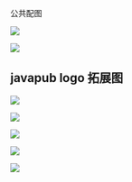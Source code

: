 公共配图


![](https://ghproxy.com/https://raw.githubusercontent.com/Rodert/javapub_oss/main/common/javapub-qr-code.png?raw=true)

![](https://ghproxy.com/https://raw.githubusercontent.com/Rodert/javapub_oss/main/common/javapub-debackground.png?raw=true)


## javapub logo 拓展图

![](https://ghproxy.com/https://raw.githubusercontent.com/Rodert/javapub_oss/main/common/javapub_logo_derive_1.jpeg?raw=true)

![](https://ghproxy.com/https://raw.githubusercontent.com/Rodert/javapub_oss/main/common/javapub_logo_derive_2.jpeg?raw=true)

![](https://ghproxy.com/https://raw.githubusercontent.com/Rodert/javapub_oss/main/common/javapub_logo_derive_3.jpeg?raw=true)

![](https://ghproxy.com/https://raw.githubusercontent.com/Rodert/javapub_oss/main/common/javapub_logo_derive_4.jpeg?raw=true)

![](https://ghproxy.com/https://raw.githubusercontent.com/Rodert/javapub_oss/main/common/javapub_logo_derive_5.jpeg?raw=true)

